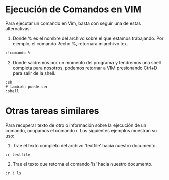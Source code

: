 Ejecución de Comandos en VIM
=============================

Para ejecutar un comando en Vim, basta con seguir una de estas alternativas:

1) Donde % es el nombre del archivo sobre el que estamos trabajando. Por ejemplo, el comando :!echo %, retornara miarchivo.tex.
```
:!comando %
```

2) Donde saldremos por un momento del programa y tendremos una shell completa para nosotros, podemos retornar a VIM presionando Ctrl+D para salir de la shell.
```
:sh
# también puede ser 
:shell 
```


Otras tareas similares
========================

Para recuperar texto de otro o información sobre la ejecución de un comando, ocupamos el comando r. Los siguientes ejemplos muestran su uso:
1) Trae el texto completo del archivo 'textfile' hacia nuestro documento.
```
:r textfile 
```
2) Trae el texto que retorna el comando 'ls' hacia nuestro documento.
```
:r ! ls
```
